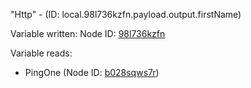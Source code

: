 "Http" - (ID: local.98l736kzfn.payload.output.firstName)

Variable written:
Node ID: [98l736kzfn](../nodes/98l736kzfn.md)

Variable reads:
* PingOne (Node ID: [b028sqws7r](../nodes/b028sqws7r.md))
